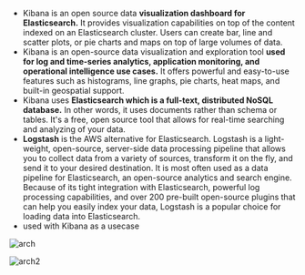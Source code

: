 * Kibana is an open source data **visualization dashboard for Elasticsearch.** It provides visualization capabilities on top of the content indexed on an Elasticsearch cluster. Users can create bar, line and scatter plots, or pie charts and maps on top of large volumes of data.
* Kibana is an open-source data visualization and exploration tool **used for log and time-series analytics, application monitoring, and operational intelligence use cases.** It offers powerful and easy-to-use features such as histograms, line graphs, pie charts, heat maps, and built-in geospatial support.
* Kibana uses **Elasticsearch which is a full-text, distributed NoSQL database.** In other words, it uses documents rather than schema or tables. It's a free, open source tool that allows for real-time searching and analyzing of your data.
* **Logstash** is the AWS alternative for Elasticsearch. Logstash is a light-weight, open-source, server-side data processing pipeline that allows you to collect data from a variety of sources, transform it on the fly, and send it to your desired destination. It is most often used as a data pipeline for Elasticsearch, an open-source analytics and search engine. Because of its tight integration with Elasticsearch, powerful log processing capabilities, and over 200 pre-built open-source plugins that can help you easily index your data, Logstash is a popular choice for loading data into Elasticsearch.
* used with Kibana as a usecase

![arch](https://www.guru99.com/images/tensorflow/082918_1504_ELKStackTut1.png)

![arch2](https://logz.io/wp-content/uploads/2018/08/image6-1024x422.png)

